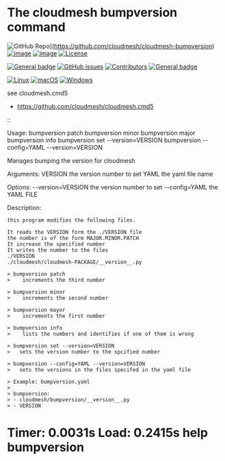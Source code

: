 # The cloudmesh bumpversion command

![GitHub Repo](https://img.shields.io/badge/github-repo-green.svg)](https://github.com/cloudmesh/cloudmesh-bumpversion)
[![image](https://img.shields.io/pypi/pyversions/cloudmesh-bumpversion.svg)](https://pypi.org/project/cloudmesh-bumpversion)
[![image](https://img.shields.io/pypi/v/cloudmesh-bumpversion.svg)](https://pypi.org/project/cloudmesh-bumpversion/)
[![License](https://img.shields.io/badge/License-Apache%202.0-blue.svg)](https://opensource.org/licenses/Apache-2.0)

[![General badge](https://img.shields.io/badge/Status-Production-<COLOR>.svg)](https://shields.io/)
[![GitHub issues](https://img.shields.io/github/issues/cloudmesh/cloudmesh-bumpversion.svg)](https://github.com/cloudmesh/cloudmesh-bumpversion/issues)
[![Contributors](https://img.shields.io/github/contributors/cloudmesh/cloudmesh-bumpversion.svg)](https://github.com/cloudmesh/cloudmesh-bumpversion/graphs/contributors)
[![General badge](https://img.shields.io/badge/Other-repos-<COLOR>.svg)](https://github.com/cloudmesh/cloudmesh)


[![Linux](https://img.shields.io/badge/OS-Linux-orange.svg)](https://www.linux.org/)
[![macOS](https://img.shields.io/badge/OS-macOS-lightgrey.svg)](https://www.apple.com/macos)
[![Windows](https://img.shields.io/badge/OS-Windows-blue.svg)](https://www.microsoft.com/windows)

see cloudmesh.cmd5

* https://github.com/cloudmesh/cloudmesh.cmd5


::

  Usage:
        bumpversion patch
        bumpversion minor
        bumpversion major
        bumpversion info
        bumpversion set --version=VERSION
        bumpversion --config=YAML --version=VERSION


  Manages bumping the version for cloudmesh

  Arguments:
      VERSION  the version number to set
      YAML  the yaml file name

  Options:
      --version=VERSION   the version number to set
      --config=YAML   the YAML FILE

  Description:

    this program modifies the following files.

    It reads the VERSION form the ./VERSION file
    the number is of the form MAJOR.MINOR.PATCH
    It increase the specified number
    It writes the number to the files
    ./VERSION
    ./cloudmesh/cloudmesh-PACKAGE/__version__.py

    > bumpversion patch
    >    increments the third number

    > bumpversion minor
    >    increments the second number

    > bumpversion mayor
    >    increments the first number

    > bumpversion info
    >    lists the numbers and identifies if one of them is wrong

    > bumpversion set --version=VERSION
    >   sets the version number to the spcified number

    > bumpversion --config=YAML --version=VERSION
    >   sets the versions in the files specifed in the yaml file

    > Example: bumpversion.yaml
    >
    > bumpversion:
    > - cloudmesh/bumpversion/__version__.py
    > - VERSION



# Timer: 0.0031s Load: 0.2415s help bumpversion
